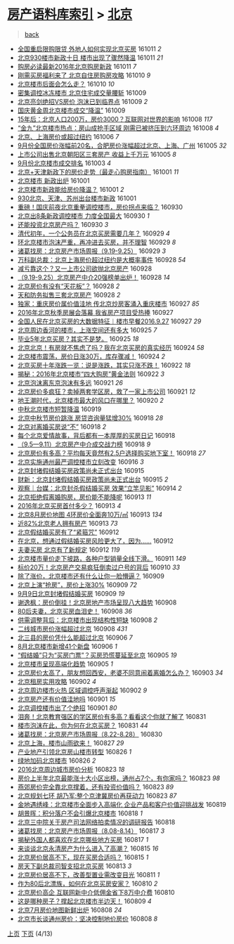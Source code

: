 [房产语料库索引](../../README.md)  > [北京](北京.md)
====
> [back](../README.md)

- [全国重启限购限贷 外地人如何实现北京买房](http://jkwz.applinzi.com/ittc/6887726912541033476.html#%E5%85%A8%E5%9B%BD%E9%87%8D%E5%90%AF%E9%99%90%E8%B4%AD%E9%99%90%E8%B4%B7+%E5%A4%96%E5%9C%B0%E4%BA%BA%E5%A6%82%E4%BD%95%E5%AE%9E%E7%8E%B0%E5%8C%97%E4%BA%AC%E4%B9%B0%E6%88%BF) 161011 *2* 
- [北京930楼市新政十日 楼市出现了骤然降温](http://jkwz.applinzi.com/ittc/6887688783578792964.html#%E5%8C%97%E4%BA%AC930%E6%A5%BC%E5%B8%82%E6%96%B0%E6%94%BF%E5%8D%81%E6%97%A5+%E6%A5%BC%E5%B8%82%E5%87%BA%E7%8E%B0%E4%BA%86%E9%AA%A4%E7%84%B6%E9%99%8D%E6%B8%A9) 161011 *21* 
- [购房必读最新2016年北京购房新政](http://jkwz.applinzi.com/ittc/6887545291099603973.html#%E8%B4%AD%E6%88%BF%E5%BF%85%E8%AF%BB%E6%9C%80%E6%96%B02016%E5%B9%B4%E5%8C%97%E4%BA%AC%E8%B4%AD%E6%88%BF%E6%96%B0%E6%94%BF) 161011 *7* 
- [刚需买房福利来了 北京自住房购房攻略](http://jkwz.applinzi.com/ittc/6887386571786945541.html#%E5%88%9A%E9%9C%80%E4%B9%B0%E6%88%BF%E7%A6%8F%E5%88%A9%E6%9D%A5%E4%BA%86+%E5%8C%97%E4%BA%AC%E8%87%AA%E4%BD%8F%E6%88%BF%E8%B4%AD%E6%88%BF%E6%94%BB%E7%95%A5) 161010 *9* 
- [北京楼市后面会怎么走？](http://jkwz.applinzi.com/ittc/6887295388083553285.html#%E5%8C%97%E4%BA%AC%E6%A5%BC%E5%B8%82%E5%90%8E%E9%9D%A2%E4%BC%9A%E6%80%8E%E4%B9%88%E8%B5%B0%EF%BC%9F) 161010 *10* 
- [密集调控冰冻楼市 北京住宅成交量腰斩](http://jkwz.applinzi.com/ittc/6887127984854533124.html#%E5%AF%86%E9%9B%86%E8%B0%83%E6%8E%A7%E5%86%B0%E5%86%BB%E6%A5%BC%E5%B8%82+%E5%8C%97%E4%BA%AC%E4%BD%8F%E5%AE%85%E6%88%90%E4%BA%A4%E9%87%8F%E8%85%B0%E6%96%A9) 161009  
- [北京亮剑绝招VS房价  泡沫已到临界点](http://jkwz.applinzi.com/ittc/6886958765378634757.html#%E5%8C%97%E4%BA%AC%E4%BA%AE%E5%89%91%E7%BB%9D%E6%8B%9BVS%E6%88%BF%E4%BB%B7++%E6%B3%A1%E6%B2%AB%E5%B7%B2%E5%88%B0%E4%B8%B4%E7%95%8C%E7%82%B9) 161009 *2* 
- [国庆黄金周北京楼市成交“降温”](http://jkwz.applinzi.com/ittc/6886814704806134788.html#%E5%9B%BD%E5%BA%86%E9%BB%84%E9%87%91%E5%91%A8%E5%8C%97%E4%BA%AC%E6%A5%BC%E5%B8%82%E6%88%90%E4%BA%A4%E2%80%9C%E9%99%8D%E6%B8%A9%E2%80%9D) 161009  
- [15年后：北京人口200万，房价3000？互联网对世界的影响](http://jkwz.applinzi.com/ittc/6886630773930591237.html#15%E5%B9%B4%E5%90%8E%EF%BC%9A%E5%8C%97%E4%BA%AC%E4%BA%BA%E5%8F%A3200%E4%B8%87%EF%BC%8C%E6%88%BF%E4%BB%B73000%EF%BC%9F%E4%BA%92%E8%81%94%E7%BD%91%E5%AF%B9%E4%B8%96%E7%95%8C%E7%9A%84%E5%BD%B1%E5%93%8D) 161008 *117* 
- [“金九”北京楼市热点：房山成抢手区域 刚需已被挤压到六环周边](http://jkwz.applinzi.com/ittc/6886553910336029700.html#%E2%80%9C%E9%87%91%E4%B9%9D%E2%80%9D%E5%8C%97%E4%BA%AC%E6%A5%BC%E5%B8%82%E7%83%AD%E7%82%B9%EF%BC%9A%E6%88%BF%E5%B1%B1%E6%88%90%E6%8A%A2%E6%89%8B%E5%8C%BA%E5%9F%9F+%E5%88%9A%E9%9C%80%E5%B7%B2%E8%A2%AB%E6%8C%A4%E5%8E%8B%E5%88%B0%E5%85%AD%E7%8E%AF%E5%91%A8%E8%BE%B9) 161008 *4* 
- [北京、上海房价或超过纽约](http://jkwz.applinzi.com/ittc/6885935390908744708.html#%E5%8C%97%E4%BA%AC%E3%80%81%E4%B8%8A%E6%B5%B7%E6%88%BF%E4%BB%B7%E6%88%96%E8%B6%85%E8%BF%87%E7%BA%BD%E7%BA%A6) 161006 *7* 
- [9月份全国房价涨幅前20名，合肥房价涨幅超过北京、上海、广州](http://jkwz.applinzi.com/ittc/6885640696978998276.html#9%E6%9C%88%E4%BB%BD%E5%85%A8%E5%9B%BD%E6%88%BF%E4%BB%B7%E6%B6%A8%E5%B9%85%E5%89%8D20%E5%90%8D%EF%BC%8C%E5%90%88%E8%82%A5%E6%88%BF%E4%BB%B7%E6%B6%A8%E5%B9%85%E8%B6%85%E8%BF%87%E5%8C%97%E4%BA%AC%E3%80%81%E4%B8%8A%E6%B5%B7%E3%80%81%E5%B9%BF%E5%B7%9E) 161005 *32* 
- [上市公司出售北京朝阳区三套房产 收益上千万元](http://jkwz.applinzi.com/ittc/6885449619466617861.html#%E4%B8%8A%E5%B8%82%E5%85%AC%E5%8F%B8%E5%87%BA%E5%94%AE%E5%8C%97%E4%BA%AC%E6%9C%9D%E9%98%B3%E5%8C%BA%E4%B8%89%E5%A5%97%E6%88%BF%E4%BA%A7+%E6%94%B6%E7%9B%8A%E4%B8%8A%E5%8D%83%E4%B8%87%E5%85%83) 161005 *8* 
- [9月份北京楼市成交排名](http://jkwz.applinzi.com/ittc/6884656865081820165.html#9%E6%9C%88%E4%BB%BD%E5%8C%97%E4%BA%AC%E6%A5%BC%E5%B8%82%E6%88%90%E4%BA%A4%E6%8E%92%E5%90%8D) 161003 *4* 
- [北京+天津新政下的房价走势（最走心购房指南）](http://jkwz.applinzi.com/ittc/6884101082145358852.html#%E5%8C%97%E4%BA%AC%2B%E5%A4%A9%E6%B4%A5%E6%96%B0%E6%94%BF%E4%B8%8B%E7%9A%84%E6%88%BF%E4%BB%B7%E8%B5%B0%E5%8A%BF%EF%BC%88%E6%9C%80%E8%B5%B0%E5%BF%83%E8%B4%AD%E6%88%BF%E6%8C%87%E5%8D%97%EF%BC%89) 161001 *11* 
- [北京楼市 新政出炉](http://jkwz.applinzi.com/ittc/6883991500710478853.html#%E5%8C%97%E4%BA%AC%E6%A5%BC%E5%B8%82+%E6%96%B0%E6%94%BF%E5%87%BA%E7%82%89) 161001  
- [北京楼市新政能给房价降温？](http://jkwz.applinzi.com/ittc/6883974693689754628.html#%E5%8C%97%E4%BA%AC%E6%A5%BC%E5%B8%82%E6%96%B0%E6%94%BF%E8%83%BD%E7%BB%99%E6%88%BF%E4%BB%B7%E9%99%8D%E6%B8%A9%EF%BC%9F) 161001 *2* 
- [930北京、天津、苏州出台楼市新政](http://jkwz.applinzi.com/ittc/6883831921896850436.html#930%E5%8C%97%E4%BA%AC%E3%80%81%E5%A4%A9%E6%B4%A5%E3%80%81%E8%8B%8F%E5%B7%9E%E5%87%BA%E5%8F%B0%E6%A5%BC%E5%B8%82%E6%96%B0%E6%94%BF) 161001  
- [重磅！国庆前夜北京重拳调控楼市，房价拐点来临？](http://jkwz.applinzi.com/ittc/6883765676489049092.html#%E9%87%8D%E7%A3%85%EF%BC%81%E5%9B%BD%E5%BA%86%E5%89%8D%E5%A4%9C%E5%8C%97%E4%BA%AC%E9%87%8D%E6%8B%B3%E8%B0%83%E6%8E%A7%E6%A5%BC%E5%B8%82%EF%BC%8C%E6%88%BF%E4%BB%B7%E6%8B%90%E7%82%B9%E6%9D%A5%E4%B8%B4%EF%BC%9F) 160930  
- [北京出8条新政调控楼市 力度全国最大](http://jkwz.applinzi.com/ittc/6883755775725405189.html#%E5%8C%97%E4%BA%AC%E5%87%BA8%E6%9D%A1%E6%96%B0%E6%94%BF%E8%B0%83%E6%8E%A7%E6%A5%BC%E5%B8%82+%E5%8A%9B%E5%BA%A6%E5%85%A8%E5%9B%BD%E6%9C%80%E5%A4%A7) 160930 *1* 
- [还能投资北京房产吗？](http://jkwz.applinzi.com/ittc/6883701285978637316.html#%E8%BF%98%E8%83%BD%E6%8A%95%E8%B5%84%E5%8C%97%E4%BA%AC%E6%88%BF%E4%BA%A7%E5%90%97%EF%BC%9F) 160930 *3* 
- [清代初年，一个公务员在北京买房需要几年？](http://jkwz.applinzi.com/ittc/6883429950408885253.html#%E6%B8%85%E4%BB%A3%E5%88%9D%E5%B9%B4%EF%BC%8C%E4%B8%80%E4%B8%AA%E5%85%AC%E5%8A%A1%E5%91%98%E5%9C%A8%E5%8C%97%E4%BA%AC%E4%B9%B0%E6%88%BF%E9%9C%80%E8%A6%81%E5%87%A0%E5%B9%B4%EF%BC%9F) 160929 *4* 
- [环北京楼市泡沫严重，再冲进去买房，并不理智](http://jkwz.applinzi.com/ittc/6883386954393060356.html#%E7%8E%AF%E5%8C%97%E4%BA%AC%E6%A5%BC%E5%B8%82%E6%B3%A1%E6%B2%AB%E4%B8%A5%E9%87%8D%EF%BC%8C%E5%86%8D%E5%86%B2%E8%BF%9B%E5%8E%BB%E4%B9%B0%E6%88%BF%EF%BC%8C%E5%B9%B6%E4%B8%8D%E7%90%86%E6%99%BA) 160929 *8* 
- [诸葛找房：北京房产市场周报（9.19-9.25）](http://jkwz.applinzi.com/ittc/6883331784107885572.html#%E8%AF%B8%E8%91%9B%E6%89%BE%E6%88%BF%EF%BC%9A%E5%8C%97%E4%BA%AC%E6%88%BF%E4%BA%A7%E5%B8%82%E5%9C%BA%E5%91%A8%E6%8A%A5%EF%BC%889.19-9.25%EF%BC%89) 160929 *3* 
- [万科副总裁：北京上海房价超过纽约是大概率事件](http://jkwz.applinzi.com/ittc/6882964187701052420.html#%E4%B8%87%E7%A7%91%E5%89%AF%E6%80%BB%E8%A3%81%EF%BC%9A%E5%8C%97%E4%BA%AC%E4%B8%8A%E6%B5%B7%E6%88%BF%E4%BB%B7%E8%B6%85%E8%BF%87%E7%BA%BD%E7%BA%A6%E6%98%AF%E5%A4%A7%E6%A6%82%E7%8E%87%E4%BA%8B%E4%BB%B6) 160928 *54* 
- [减亏靠这个？又一上市公司欲抛北京房产](http://jkwz.applinzi.com/ittc/6882936275706840068.html#%E5%87%8F%E4%BA%8F%E9%9D%A0%E8%BF%99%E4%B8%AA%EF%BC%9F%E5%8F%88%E4%B8%80%E4%B8%8A%E5%B8%82%E5%85%AC%E5%8F%B8%E6%AC%B2%E6%8A%9B%E5%8C%97%E4%BA%AC%E6%88%BF%E4%BA%A7) 160928  
- [（9.19-9.25）北京房产中介20强榜单出炉！](http://jkwz.applinzi.com/ittc/6882864150790800388.html#%EF%BC%889.19-9.25%EF%BC%89%E5%8C%97%E4%BA%AC%E6%88%BF%E4%BA%A7%E4%B8%AD%E4%BB%8B20%E5%BC%BA%E6%A6%9C%E5%8D%95%E5%87%BA%E7%82%89%EF%BC%81) 160928 *14* 
- [北京房价有没有“天花板”？](http://jkwz.applinzi.com/ittc/6882792263075234820.html#%E5%8C%97%E4%BA%AC%E6%88%BF%E4%BB%B7%E6%9C%89%E6%B2%A1%E6%9C%89%E2%80%9C%E5%A4%A9%E8%8A%B1%E6%9D%BF%E2%80%9D%EF%BC%9F) 160928 *2* 
- [天和防务拟售三套北京房产](http://jkwz.applinzi.com/ittc/6882711872201032708.html#%E5%A4%A9%E5%92%8C%E9%98%B2%E5%8A%A1%E6%8B%9F%E5%94%AE%E4%B8%89%E5%A5%97%E5%8C%97%E4%BA%AC%E6%88%BF%E4%BA%A7) 160928 *2* 
- [独家：重庆房价属价值洼地 传北京炒房客涌入重庆楼市](http://jkwz.applinzi.com/ittc/6882529186832450564.html#%E7%8B%AC%E5%AE%B6%EF%BC%9A%E9%87%8D%E5%BA%86%E6%88%BF%E4%BB%B7%E5%B1%9E%E4%BB%B7%E5%80%BC%E6%B4%BC%E5%9C%B0+%E4%BC%A0%E5%8C%97%E4%BA%AC%E7%82%92%E6%88%BF%E5%AE%A2%E6%B6%8C%E5%85%A5%E9%87%8D%E5%BA%86%E6%A5%BC%E5%B8%82) 160927 *85* 
- [2016年北京秋季房展会落幕 我省房产项目受热捧](http://jkwz.applinzi.com/ittc/6882489696206193668.html#2016%E5%B9%B4%E5%8C%97%E4%BA%AC%E7%A7%8B%E5%AD%A3%E6%88%BF%E5%B1%95%E4%BC%9A%E8%90%BD%E5%B9%95+%E6%88%91%E7%9C%81%E6%88%BF%E4%BA%A7%E9%A1%B9%E7%9B%AE%E5%8F%97%E7%83%AD%E6%8D%A7) 160927  
- [全国人民在北京买房的大数据特征︱楼市早餐2016.9.27](http://jkwz.applinzi.com/ittc/6882420555369677829.html#%E5%85%A8%E5%9B%BD%E4%BA%BA%E6%B0%91%E5%9C%A8%E5%8C%97%E4%BA%AC%E4%B9%B0%E6%88%BF%E7%9A%84%E5%A4%A7%E6%95%B0%E6%8D%AE%E7%89%B9%E5%BE%81%EF%B8%B1%E6%A5%BC%E5%B8%82%E6%97%A9%E9%A4%902016.9.27) 160927 *29* 
- [北京周边香河的楼市，上涨空间还有多大](http://jkwz.applinzi.com/ittc/6881846528355861508.html#%E5%8C%97%E4%BA%AC%E5%91%A8%E8%BE%B9%E9%A6%99%E6%B2%B3%E7%9A%84%E6%A5%BC%E5%B8%82%EF%BC%8C%E4%B8%8A%E6%B6%A8%E7%A9%BA%E9%97%B4%E8%BF%98%E6%9C%89%E5%A4%9A%E5%A4%A7) 160925 *7* 
- [毕业5年北京买房？其实不是梦。](http://jkwz.applinzi.com/ittc/6881373511267910660.html#%E6%AF%95%E4%B8%9A5%E5%B9%B4%E5%8C%97%E4%BA%AC%E4%B9%B0%E6%88%BF%EF%BC%9F%E5%85%B6%E5%AE%9E%E4%B8%8D%E6%98%AF%E6%A2%A6%E3%80%82) 160925 *18* 
- [北京北京！有房就不焦虑了吗？我在北京买房的真实经历](http://jkwz.applinzi.com/ittc/6881542741149877252.html#%E5%8C%97%E4%BA%AC%E5%8C%97%E4%BA%AC%EF%BC%81%E6%9C%89%E6%88%BF%E5%B0%B1%E4%B8%8D%E7%84%A6%E8%99%91%E4%BA%86%E5%90%97%EF%BC%9F%E6%88%91%E5%9C%A8%E5%8C%97%E4%BA%AC%E4%B9%B0%E6%88%BF%E7%9A%84%E7%9C%9F%E5%AE%9E%E7%BB%8F%E5%8E%86) 160924 *58* 
- [北京楼市震荡，房价日涨30万，库存骤减！](http://jkwz.applinzi.com/ittc/6881529956017898500.html#%E5%8C%97%E4%BA%AC%E6%A5%BC%E5%B8%82%E9%9C%87%E8%8D%A1%EF%BC%8C%E6%88%BF%E4%BB%B7%E6%97%A5%E6%B6%A830%E4%B8%87%EF%BC%8C%E5%BA%93%E5%AD%98%E9%AA%A4%E5%87%8F%EF%BC%81) 160924 *2* 
- [北京买房十年涨跌一览：说是涨跌，其实只涨不跌！](http://jkwz.applinzi.com/ittc/6880752120055202820.html#%E5%8C%97%E4%BA%AC%E4%B9%B0%E6%88%BF%E5%8D%81%E5%B9%B4%E6%B6%A8%E8%B7%8C%E4%B8%80%E8%A7%88%EF%BC%9A%E8%AF%B4%E6%98%AF%E6%B6%A8%E8%B7%8C%EF%BC%8C%E5%85%B6%E5%AE%9E%E5%8F%AA%E6%B6%A8%E4%B8%8D%E8%B7%8C%EF%BC%81) 160922 *18* 
- [揭秘：2016年北京楼市“四大购房”黄金法则](http://jkwz.applinzi.com/ittc/6880709487958164485.html#%E6%8F%AD%E7%A7%98%EF%BC%9A2016%E5%B9%B4%E5%8C%97%E4%BA%AC%E6%A5%BC%E5%B8%82%E2%80%9C%E5%9B%9B%E5%A4%A7%E8%B4%AD%E6%88%BF%E2%80%9D%E9%BB%84%E9%87%91%E6%B3%95%E5%88%99) 160922 *3* 
- [北京泡沫离东京泡沫有多远](http://jkwz.applinzi.com/ittc/6880371202127823876.html#%E5%8C%97%E4%BA%AC%E6%B3%A1%E6%B2%AB%E7%A6%BB%E4%B8%9C%E4%BA%AC%E6%B3%A1%E6%B2%AB%E6%9C%89%E5%A4%9A%E8%BF%9C) 160921 *26* 
- [北京房价多疯狂？卖掉两套学区房，救了一家上市公司](http://jkwz.applinzi.com/ittc/6880366135949657093.html#%E5%8C%97%E4%BA%AC%E6%88%BF%E4%BB%B7%E5%A4%9A%E7%96%AF%E7%8B%82%EF%BC%9F%E5%8D%96%E6%8E%89%E4%B8%A4%E5%A5%97%E5%AD%A6%E5%8C%BA%E6%88%BF%EF%BC%8C%E6%95%91%E4%BA%86%E4%B8%80%E5%AE%B6%E4%B8%8A%E5%B8%82%E5%85%AC%E5%8F%B8) 160921 *12* 
- [地王潮时代，北京楼市最大的风口在哪里？](http://jkwz.applinzi.com/ittc/6879876407982818308.html#%E5%9C%B0%E7%8E%8B%E6%BD%AE%E6%97%B6%E4%BB%A3%EF%BC%8C%E5%8C%97%E4%BA%AC%E6%A5%BC%E5%B8%82%E6%9C%80%E5%A4%A7%E7%9A%84%E9%A3%8E%E5%8F%A3%E5%9C%A8%E5%93%AA%E9%87%8C%EF%BC%9F) 160920 *2* 
- [中秋北京楼市短暂降温](http://jkwz.applinzi.com/ittc/6879469664719078405.html#%E4%B8%AD%E7%A7%8B%E5%8C%97%E4%BA%AC%E6%A5%BC%E5%B8%82%E7%9F%AD%E6%9A%82%E9%99%8D%E6%B8%A9) 160919  
- [北京中秋节房价跳涨 房贷咨询量猛增30%](http://jkwz.applinzi.com/ittc/6879304326354306052.html#%E5%8C%97%E4%BA%AC%E4%B8%AD%E7%A7%8B%E8%8A%82%E6%88%BF%E4%BB%B7%E8%B7%B3%E6%B6%A8+%E6%88%BF%E8%B4%B7%E5%92%A8%E8%AF%A2%E9%87%8F%E7%8C%9B%E5%A2%9E30%25) 160918 *28* 
- [北京对离婚买房说“不”](http://jkwz.applinzi.com/ittc/6879299132941927428.html#%E5%8C%97%E4%BA%AC%E5%AF%B9%E7%A6%BB%E5%A9%9A%E4%B9%B0%E6%88%BF%E8%AF%B4%E2%80%9C%E4%B8%8D%E2%80%9D) 160918 *2* 
- [每个北京爱情故事，背后都有一本厚厚的买房日记](http://jkwz.applinzi.com/ittc/6879211004260516869.html#%E6%AF%8F%E4%B8%AA%E5%8C%97%E4%BA%AC%E7%88%B1%E6%83%85%E6%95%85%E4%BA%8B%EF%BC%8C%E8%83%8C%E5%90%8E%E9%83%BD%E6%9C%89%E4%B8%80%E6%9C%AC%E5%8E%9A%E5%8E%9A%E7%9A%84%E4%B9%B0%E6%88%BF%E6%97%A5%E8%AE%B0) 160918  
- [（9.5—9.11）北京房产中介成交战力榜](http://jkwz.applinzi.com/ittc/6879181182662607877.html#%EF%BC%889.5%E2%80%949.11%EF%BC%89%E5%8C%97%E4%BA%AC%E6%88%BF%E4%BA%A7%E4%B8%AD%E4%BB%8B%E6%88%90%E4%BA%A4%E6%88%98%E5%8A%9B%E6%A6%9C) 160918 *9* 
- [北京房价有多高？平均每天竟然有2.5户选择购买地下室！](http://jkwz.applinzi.com/ittc/6879124768850183172.html#%E5%8C%97%E4%BA%AC%E6%88%BF%E4%BB%B7%E6%9C%89%E5%A4%9A%E9%AB%98%EF%BC%9F%E5%B9%B3%E5%9D%87%E6%AF%8F%E5%A4%A9%E7%AB%9F%E7%84%B6%E6%9C%892.5%E6%88%B7%E9%80%89%E6%8B%A9%E8%B4%AD%E4%B9%B0%E5%9C%B0%E4%B8%8B%E5%AE%A4%EF%BC%81) 160918 *27* 
- [北京实施通州最严调控楼市立刻改变](http://jkwz.applinzi.com/ittc/6878357046302344196.html#%E5%8C%97%E4%BA%AC%E5%AE%9E%E6%96%BD%E9%80%9A%E5%B7%9E%E6%9C%80%E4%B8%A5%E8%B0%83%E6%8E%A7%E6%A5%BC%E5%B8%82%E7%AB%8B%E5%88%BB%E6%94%B9%E5%8F%98) 160916 *3* 
- [北京封堵假结婚买房政策尚未正式出台](http://jkwz.applinzi.com/ittc/6877873847272997892.html#%E5%8C%97%E4%BA%AC%E5%B0%81%E5%A0%B5%E5%81%87%E7%BB%93%E5%A9%9A%E4%B9%B0%E6%88%BF%E6%94%BF%E7%AD%96%E5%B0%9A%E6%9C%AA%E6%AD%A3%E5%BC%8F%E5%87%BA%E5%8F%B0) 160915  
- [财新：北京封堵假结婚买房政策尚未正式出台](http://jkwz.applinzi.com/ittc/6877828602934068229.html#%E8%B4%A2%E6%96%B0%EF%BC%9A%E5%8C%97%E4%BA%AC%E5%B0%81%E5%A0%B5%E5%81%87%E7%BB%93%E5%A9%9A%E4%B9%B0%E6%88%BF%E6%94%BF%E7%AD%96%E5%B0%9A%E6%9C%AA%E6%AD%A3%E5%BC%8F%E5%87%BA%E5%8F%B0) 160915 *2* 
- [观察｜台媒：北京封杀假结婚买房 效果“立竿见影”](http://jkwz.applinzi.com/ittc/6877771922129028100.html#%E8%A7%82%E5%AF%9F%EF%BD%9C%E5%8F%B0%E5%AA%92%EF%BC%9A%E5%8C%97%E4%BA%AC%E5%B0%81%E6%9D%80%E5%81%87%E7%BB%93%E5%A9%9A%E4%B9%B0%E6%88%BF+%E6%95%88%E6%9E%9C%E2%80%9C%E7%AB%8B%E7%AB%BF%E8%A7%81%E5%BD%B1%E2%80%9D) 160914 *2* 
- [北京拒绝假离婚购房，房价能不能降呢](http://jkwz.applinzi.com/ittc/6877316682275636228.html#%E5%8C%97%E4%BA%AC%E6%8B%92%E7%BB%9D%E5%81%87%E7%A6%BB%E5%A9%9A%E8%B4%AD%E6%88%BF%EF%BC%8C%E6%88%BF%E4%BB%B7%E8%83%BD%E4%B8%8D%E8%83%BD%E9%99%8D%E5%91%A2) 160913 *11* 
- [2016年北京买房首付多少？](http://jkwz.applinzi.com/ittc/6877287011894952964.html#2016%E5%B9%B4%E5%8C%97%E4%BA%AC%E4%B9%B0%E6%88%BF%E9%A6%96%E4%BB%98%E5%A4%9A%E5%B0%91%EF%BC%9F) 160913 *4* 
- [北京8月房价地图 4环房价全面奔10万/㎡](http://jkwz.applinzi.com/ittc/6877271065117590533.html#%E5%8C%97%E4%BA%AC8%E6%9C%88%E6%88%BF%E4%BB%B7%E5%9C%B0%E5%9B%BE+4%E7%8E%AF%E6%88%BF%E4%BB%B7%E5%85%A8%E9%9D%A2%E5%A5%9410%E4%B8%87%2F%E3%8E%A1) 160913 *134* 
- [近82%北京老人拥有房产](http://jkwz.applinzi.com/ittc/6877149444222485508.html#%E8%BF%9182%25%E5%8C%97%E4%BA%AC%E8%80%81%E4%BA%BA%E6%8B%A5%E6%9C%89%E6%88%BF%E4%BA%A7) 160913 *73* 
- [北京假结婚买房有了“紧箍咒”](http://jkwz.applinzi.com/ittc/6877026823258506245.html#%E5%8C%97%E4%BA%AC%E5%81%87%E7%BB%93%E5%A9%9A%E4%B9%B0%E6%88%BF%E6%9C%89%E4%BA%86%E2%80%9C%E7%B4%A7%E7%AE%8D%E5%92%92%E2%80%9D) 160912  
- [在北京，想通过假结婚买房风险更大了，因为......](http://jkwz.applinzi.com/ittc/6876996089487557636.html#%E5%9C%A8%E5%8C%97%E4%BA%AC%EF%BC%8C%E6%83%B3%E9%80%9A%E8%BF%87%E5%81%87%E7%BB%93%E5%A9%9A%E4%B9%B0%E6%88%BF%E9%A3%8E%E9%99%A9%E6%9B%B4%E5%A4%A7%E4%BA%86%EF%BC%8C%E5%9B%A0%E4%B8%BA......) 160912  
- [夫妻买房 北京有了新规定](http://jkwz.applinzi.com/ittc/6876971823606006789.html#%E5%A4%AB%E5%A6%BB%E4%B9%B0%E6%88%BF+%E5%8C%97%E4%BA%AC%E6%9C%89%E4%BA%86%E6%96%B0%E8%A7%84%E5%AE%9A) 160912 *119* 
- [北京楼市量价走下坡路，各种户型销量全线下滑。](http://jkwz.applinzi.com/ittc/6876722722247279620.html#%E5%8C%97%E4%BA%AC%E6%A5%BC%E5%B8%82%E9%87%8F%E4%BB%B7%E8%B5%B0%E4%B8%8B%E5%9D%A1%E8%B7%AF%EF%BC%8C%E5%90%84%E7%A7%8D%E6%88%B7%E5%9E%8B%E9%94%80%E9%87%8F%E5%85%A8%E7%BA%BF%E4%B8%8B%E6%BB%91%E3%80%82) 160911 *149* 
- [标价20万！北京房产交易疯狂倒卖过户号的背后](http://jkwz.applinzi.com/ittc/6876167275324900357.html#%E6%A0%87%E4%BB%B720%E4%B8%87%EF%BC%81%E5%8C%97%E4%BA%AC%E6%88%BF%E4%BA%A7%E4%BA%A4%E6%98%93%E7%96%AF%E7%8B%82%E5%80%92%E5%8D%96%E8%BF%87%E6%88%B7%E5%8F%B7%E7%9A%84%E8%83%8C%E5%90%8E) 160910 *33* 
- [除了涨价，北京楼市还有什么让你一脸懵逼？](http://jkwz.applinzi.com/ittc/6875791002966688773.html#%E9%99%A4%E4%BA%86%E6%B6%A8%E4%BB%B7%EF%BC%8C%E5%8C%97%E4%BA%AC%E6%A5%BC%E5%B8%82%E8%BF%98%E6%9C%89%E4%BB%80%E4%B9%88%E8%AE%A9%E4%BD%A0%E4%B8%80%E8%84%B8%E6%87%B5%E9%80%BC%EF%BC%9F) 160909  
- [北京上演“抢房”，房价上涨30%](http://jkwz.applinzi.com/ittc/6875787802637239300.html#%E5%8C%97%E4%BA%AC%E4%B8%8A%E6%BC%94%E2%80%9C%E6%8A%A2%E6%88%BF%E2%80%9D%EF%BC%8C%E6%88%BF%E4%BB%B7%E4%B8%8A%E6%B6%A830%25) 160909 *72* 
- [9月9日北京封堵假结婚买房](http://jkwz.applinzi.com/ittc/6875784147448103940.html#9%E6%9C%889%E6%97%A5%E5%8C%97%E4%BA%AC%E5%B0%81%E5%A0%B5%E5%81%87%E7%BB%93%E5%A9%9A%E4%B9%B0%E6%88%BF) 160909 *19* 
- [谢逸枫：房价倒挂！北京房地产市场呈现八大趋势](http://jkwz.applinzi.com/ittc/6875620797426697221.html#%E8%B0%A2%E9%80%B8%E6%9E%AB%EF%BC%9A%E6%88%BF%E4%BB%B7%E5%80%92%E6%8C%82%EF%BC%81%E5%8C%97%E4%BA%AC%E6%88%BF%E5%9C%B0%E4%BA%A7%E5%B8%82%E5%9C%BA%E5%91%88%E7%8E%B0%E5%85%AB%E5%A4%A7%E8%B6%8B%E5%8A%BF) 160908  
- [80后夫妻，北京买房血泪史！](http://jkwz.applinzi.com/ittc/6875540372800930821.html#80%E5%90%8E%E5%A4%AB%E5%A6%BB%EF%BC%8C%E5%8C%97%E4%BA%AC%E4%B9%B0%E6%88%BF%E8%A1%80%E6%B3%AA%E5%8F%B2%EF%BC%81) 160908 *36* 
- [供需调整背后：北京楼市出现结构性短缺](http://jkwz.applinzi.com/ittc/6875360956196062212.html#%E4%BE%9B%E9%9C%80%E8%B0%83%E6%95%B4%E8%83%8C%E5%90%8E%EF%BC%9A%E5%8C%97%E4%BA%AC%E6%A5%BC%E5%B8%82%E5%87%BA%E7%8E%B0%E7%BB%93%E6%9E%84%E6%80%A7%E7%9F%AD%E7%BC%BA) 160908 *2* 
- [二线城市房价涨幅超过北京](http://jkwz.applinzi.com/ittc/6875303794707006469.html#%E4%BA%8C%E7%BA%BF%E5%9F%8E%E5%B8%82%E6%88%BF%E4%BB%B7%E6%B6%A8%E5%B9%85%E8%B6%85%E8%BF%87%E5%8C%97%E4%BA%AC) 160908 *431* 
- [北三县的房价凭什么能超过北京](http://jkwz.applinzi.com/ittc/6874750956843041797.html#%E5%8C%97%E4%B8%89%E5%8E%BF%E7%9A%84%E6%88%BF%E4%BB%B7%E5%87%AD%E4%BB%80%E4%B9%88%E8%83%BD%E8%B6%85%E8%BF%87%E5%8C%97%E4%BA%AC) 160906 *7* 
- [8月北京楼市新增41个新盘](http://jkwz.applinzi.com/ittc/6874702324928349189.html#8%E6%9C%88%E5%8C%97%E4%BA%AC%E6%A5%BC%E5%B8%82%E6%96%B0%E5%A2%9E41%E4%B8%AA%E6%96%B0%E7%9B%98) 160906 *1* 
- [“假结婚”只为“买房门票”？买房恐慌蔓延至北京](http://jkwz.applinzi.com/ittc/6874339479661315076.html#%E2%80%9C%E5%81%87%E7%BB%93%E5%A9%9A%E2%80%9D%E5%8F%AA%E4%B8%BA%E2%80%9C%E4%B9%B0%E6%88%BF%E9%97%A8%E7%A5%A8%E2%80%9D%EF%BC%9F%E4%B9%B0%E6%88%BF%E6%81%90%E6%85%8C%E8%94%93%E5%BB%B6%E8%87%B3%E5%8C%97%E4%BA%AC) 160905 *19* 
- [北京楼市呈现高端化趋势](http://jkwz.applinzi.com/ittc/6874317760103973892.html#%E5%8C%97%E4%BA%AC%E6%A5%BC%E5%B8%82%E5%91%88%E7%8E%B0%E9%AB%98%E7%AB%AF%E5%8C%96%E8%B6%8B%E5%8A%BF) 160905 *1* 
- [北京房价太高了，朋友想回西安，老婆不同意闹着离婚怎么办？](http://jkwz.applinzi.com/ittc/6873617116191785989.html#%E5%8C%97%E4%BA%AC%E6%88%BF%E4%BB%B7%E5%A4%AA%E9%AB%98%E4%BA%86%EF%BC%8C%E6%9C%8B%E5%8F%8B%E6%83%B3%E5%9B%9E%E8%A5%BF%E5%AE%89%EF%BC%8C%E8%80%81%E5%A9%86%E4%B8%8D%E5%90%8C%E6%84%8F%E9%97%B9%E7%9D%80%E7%A6%BB%E5%A9%9A%E6%80%8E%E4%B9%88%E5%8A%9E%EF%BC%9F) 160903 *34* 
- [北京租房实用攻略](http://jkwz.applinzi.com/ittc/6873292111750890501.html#%E5%8C%97%E4%BA%AC%E7%A7%9F%E6%88%BF%E5%AE%9E%E7%94%A8%E6%94%BB%E7%95%A5) 160902 *4* 
- [北京周边楼市火热 区域调控呼声渐起](http://jkwz.applinzi.com/ittc/6873159513632408580.html#%E5%8C%97%E4%BA%AC%E5%91%A8%E8%BE%B9%E6%A5%BC%E5%B8%82%E7%81%AB%E7%83%AD+%E5%8C%BA%E5%9F%9F%E8%B0%83%E6%8E%A7%E5%91%BC%E5%A3%B0%E6%B8%90%E8%B5%B7) 160902 *9* 
- [北京房产还有价值洼地吗](http://jkwz.applinzi.com/ittc/6872847393887880197.html#%E5%8C%97%E4%BA%AC%E6%88%BF%E4%BA%A7%E8%BF%98%E6%9C%89%E4%BB%B7%E5%80%BC%E6%B4%BC%E5%9C%B0%E5%90%97) 160901 *15* 
- [北京调控楼市出了个绝招](http://jkwz.applinzi.com/ittc/6872703305754608644.html#%E5%8C%97%E4%BA%AC%E8%B0%83%E6%8E%A7%E6%A5%BC%E5%B8%82%E5%87%BA%E4%BA%86%E4%B8%AA%E7%BB%9D%E6%8B%9B) 160901 *80* 
- [泪奔！北京教育强区的学区房价有多高？看看这个你就了解了](http://jkwz.applinzi.com/ittc/6872588236689507332.html#%E6%B3%AA%E5%A5%94%EF%BC%81%E5%8C%97%E4%BA%AC%E6%95%99%E8%82%B2%E5%BC%BA%E5%8C%BA%E7%9A%84%E5%AD%A6%E5%8C%BA%E6%88%BF%E4%BB%B7%E6%9C%89%E5%A4%9A%E9%AB%98%EF%BC%9F%E7%9C%8B%E7%9C%8B%E8%BF%99%E4%B8%AA%E4%BD%A0%E5%B0%B1%E4%BA%86%E8%A7%A3%E4%BA%86) 160831  
- [楼市泡沫在此，你为何在北京买房？](http://jkwz.applinzi.com/ittc/6872578290254087172.html#%E6%A5%BC%E5%B8%82%E6%B3%A1%E6%B2%AB%E5%9C%A8%E6%AD%A4%EF%BC%8C%E4%BD%A0%E4%B8%BA%E4%BD%95%E5%9C%A8%E5%8C%97%E4%BA%AC%E4%B9%B0%E6%88%BF%EF%BC%9F) 160831 *44* 
- [诸葛找房：北京房产市场周报（8.22-8.28）](http://jkwz.applinzi.com/ittc/6872213497320047621.html#%E8%AF%B8%E8%91%9B%E6%89%BE%E6%88%BF%EF%BC%9A%E5%8C%97%E4%BA%AC%E6%88%BF%E4%BA%A7%E5%B8%82%E5%9C%BA%E5%91%A8%E6%8A%A5%EF%BC%888.22-8.28%EF%BC%89) 160830  
- [北京上海，楼市山雨欲来！](http://jkwz.applinzi.com/ittc/6871114878353409028.html#%E5%8C%97%E4%BA%AC%E4%B8%8A%E6%B5%B7%EF%BC%8C%E6%A5%BC%E5%B8%82%E5%B1%B1%E9%9B%A8%E6%AC%B2%E6%9D%A5%EF%BC%81) 160827 *29* 
- [产业地产引领北京房山楼市转型](http://jkwz.applinzi.com/ittc/6870683594346988548.html#%E4%BA%A7%E4%B8%9A%E5%9C%B0%E4%BA%A7%E5%BC%95%E9%A2%86%E5%8C%97%E4%BA%AC%E6%88%BF%E5%B1%B1%E6%A5%BC%E5%B8%82%E8%BD%AC%E5%9E%8B) 160826 *1* 
- [绿地加码北京楼市](http://jkwz.applinzi.com/ittc/6870490228145521668.html#%E7%BB%BF%E5%9C%B0%E5%8A%A0%E7%A0%81%E5%8C%97%E4%BA%AC%E6%A5%BC%E5%B8%82) 160826 *2* 
- [2016北京周边城市房价分析](http://jkwz.applinzi.com/ittc/6869652781513835524.html#2016%E5%8C%97%E4%BA%AC%E5%91%A8%E8%BE%B9%E5%9F%8E%E5%B8%82%E6%88%BF%E4%BB%B7%E5%88%86%E6%9E%90) 160823 *18* 
- [房价上半年北京最能涨十大小区出榜，通州占7个，有你家吗？](http://jkwz.applinzi.com/ittc/6869617867624023045.html#%E6%88%BF%E4%BB%B7%E4%B8%8A%E5%8D%8A%E5%B9%B4%E5%8C%97%E4%BA%AC%E6%9C%80%E8%83%BD%E6%B6%A8%E5%8D%81%E5%A4%A7%E5%B0%8F%E5%8C%BA%E5%87%BA%E6%A6%9C%EF%BC%8C%E9%80%9A%E5%B7%9E%E5%8D%A07%E4%B8%AA%EF%BC%8C%E6%9C%89%E4%BD%A0%E5%AE%B6%E5%90%97%EF%BC%9F) 160823 *98* 
- [燕郊房价完全靠北京撑着，还有投资价值吗？](http://jkwz.applinzi.com/ittc/6869244641039352837.html#%E7%87%95%E9%83%8A%E6%88%BF%E4%BB%B7%E5%AE%8C%E5%85%A8%E9%9D%A0%E5%8C%97%E4%BA%AC%E6%92%91%E7%9D%80%EF%BC%8C%E8%BF%98%E6%9C%89%E6%8A%95%E8%B5%84%E4%BB%B7%E5%80%BC%E5%90%97%EF%BC%9F) 160823 *89* 
- [北京规划七环 胡乃军:整个京津冀房价再获动力](http://jkwz.applinzi.com/ittc/6869445519172174852.html#%E5%8C%97%E4%BA%AC%E8%A7%84%E5%88%92%E4%B8%83%E7%8E%AF+%E8%83%A1%E4%B9%83%E5%86%9B%3A%E6%95%B4%E4%B8%AA%E4%BA%AC%E6%B4%A5%E5%86%80%E6%88%BF%E4%BB%B7%E5%86%8D%E8%8E%B7%E5%8A%A8%E5%8A%9B) 160823 *87* 
- [金地遇绣峰：北京楼市全面步入高端化 企业产品和客户价值迎挑战发](http://jkwz.applinzi.com/ittc/6868123151703213061.html#%E9%87%91%E5%9C%B0%E9%81%87%E7%BB%A3%E5%B3%B0%EF%BC%9A%E5%8C%97%E4%BA%AC%E6%A5%BC%E5%B8%82%E5%85%A8%E9%9D%A2%E6%AD%A5%E5%85%A5%E9%AB%98%E7%AB%AF%E5%8C%96+%E4%BC%81%E4%B8%9A%E4%BA%A7%E5%93%81%E5%92%8C%E5%AE%A2%E6%88%B7%E4%BB%B7%E5%80%BC%E8%BF%8E%E6%8C%91%E6%88%98%E5%8F%91) 160819  
- [胡景晖：积分落户不会引爆北京楼市](http://jkwz.applinzi.com/ittc/6867662292627489797.html#%E8%83%A1%E6%99%AF%E6%99%96%EF%BC%9A%E7%A7%AF%E5%88%86%E8%90%BD%E6%88%B7%E4%B8%8D%E4%BC%9A%E5%BC%95%E7%88%86%E5%8C%97%E4%BA%AC%E6%A5%BC%E5%B8%82) 160818 *1* 
- [北京三中院关于房产司法网络拍卖情况的调研报告](http://jkwz.applinzi.com/ittc/6867605754873381892.html#%E5%8C%97%E4%BA%AC%E4%B8%89%E4%B8%AD%E9%99%A2%E5%85%B3%E4%BA%8E%E6%88%BF%E4%BA%A7%E5%8F%B8%E6%B3%95%E7%BD%91%E7%BB%9C%E6%8B%8D%E5%8D%96%E6%83%85%E5%86%B5%E7%9A%84%E8%B0%83%E7%A0%94%E6%8A%A5%E5%91%8A) 160818  
- [诸葛找房：北京房产市场周报（8.08-8.14）](http://jkwz.applinzi.com/ittc/6867399833668813829.html#%E8%AF%B8%E8%91%9B%E6%89%BE%E6%88%BF%EF%BC%9A%E5%8C%97%E4%BA%AC%E6%88%BF%E4%BA%A7%E5%B8%82%E5%9C%BA%E5%91%A8%E6%8A%A5%EF%BC%888.08-8.14%EF%BC%89) 160817 *3* 
- [揭秘外国人都喜欢在北京哪些地方买房](http://jkwz.applinzi.com/ittc/6867257999713895429.html#%E6%8F%AD%E7%A7%98%E5%A4%96%E5%9B%BD%E4%BA%BA%E9%83%BD%E5%96%9C%E6%AC%A2%E5%9C%A8%E5%8C%97%E4%BA%AC%E5%93%AA%E4%BA%9B%E5%9C%B0%E6%96%B9%E4%B9%B0%E6%88%BF) 160817 *1* 
- [来谈谈北京永清房产为什么进入了高潮？](http://jkwz.applinzi.com/ittc/6866710120687469572.html#%E6%9D%A5%E8%B0%88%E8%B0%88%E5%8C%97%E4%BA%AC%E6%B0%B8%E6%B8%85%E6%88%BF%E4%BA%A7%E4%B8%BA%E4%BB%80%E4%B9%88%E8%BF%9B%E5%85%A5%E4%BA%86%E9%AB%98%E6%BD%AE%EF%BC%9F) 160815 *16* 
- [北京房价居高不下，现在买房合适吗？](http://jkwz.applinzi.com/ittc/6866504153072927749.html#%E5%8C%97%E4%BA%AC%E6%88%BF%E4%BB%B7%E5%B1%85%E9%AB%98%E4%B8%8D%E4%B8%8B%EF%BC%8C%E7%8E%B0%E5%9C%A8%E4%B9%B0%E6%88%BF%E5%90%88%E9%80%82%E5%90%97%EF%BC%9F) 160815 *1* 
- [房天下副总裁司智支招北京买房](http://jkwz.applinzi.com/ittc/6865414918538527749.html#%E6%88%BF%E5%A4%A9%E4%B8%8B%E5%89%AF%E6%80%BB%E8%A3%81%E5%8F%B8%E6%99%BA%E6%94%AF%E6%8B%9B%E5%8C%97%E4%BA%AC%E4%B9%B0%E6%88%BF) 160813 *3* 
- [北京房价居高不下，改善型置业需改变目光](http://jkwz.applinzi.com/ittc/6865172690993939460.html#%E5%8C%97%E4%BA%AC%E6%88%BF%E4%BB%B7%E5%B1%85%E9%AB%98%E4%B8%8D%E4%B8%8B%EF%BC%8C%E6%94%B9%E5%96%84%E5%9E%8B%E7%BD%AE%E4%B8%9A%E9%9C%80%E6%94%B9%E5%8F%98%E7%9B%AE%E5%85%89) 160811 *1* 
- [作为80后北漂族，如何在北京买房安家？](http://jkwz.applinzi.com/ittc/6864731117915210757.html#%E4%BD%9C%E4%B8%BA80%E5%90%8E%E5%8C%97%E6%BC%82%E6%97%8F%EF%BC%8C%E5%A6%82%E4%BD%95%E5%9C%A8%E5%8C%97%E4%BA%AC%E4%B9%B0%E6%88%BF%E5%AE%89%E5%AE%B6%EF%BC%9F) 160810 *2* 
- [北京房价高企 互联网新中介低佣金省下8万中介费](http://jkwz.applinzi.com/ittc/6864671288953668613.html#%E5%8C%97%E4%BA%AC%E6%88%BF%E4%BB%B7%E9%AB%98%E4%BC%81+%E4%BA%92%E8%81%94%E7%BD%91%E6%96%B0%E4%B8%AD%E4%BB%8B%E4%BD%8E%E4%BD%A3%E9%87%91%E7%9C%81%E4%B8%8B8%E4%B8%87%E4%B8%AD%E4%BB%8B%E8%B4%B9) 160810  
- [这是哪种房子？撑起北京楼市半边天！](http://jkwz.applinzi.com/ittc/6864409536278037509.html#%E8%BF%99%E6%98%AF%E5%93%AA%E7%A7%8D%E6%88%BF%E5%AD%90%EF%BC%9F%E6%92%91%E8%B5%B7%E5%8C%97%E4%BA%AC%E6%A5%BC%E5%B8%82%E5%8D%8A%E8%BE%B9%E5%A4%A9%EF%BC%81) 160809 *4* 
- [北京7月房价地图新鲜出炉](http://jkwz.applinzi.com/ittc/6864044970230678532.html#%E5%8C%97%E4%BA%AC7%E6%9C%88%E6%88%BF%E4%BB%B7%E5%9C%B0%E5%9B%BE%E6%96%B0%E9%B2%9C%E5%87%BA%E7%82%89) 160808 *24* 
- [北京市长谈通州房价：坚决控制地价房价](http://jkwz.applinzi.com/ittc/6863986267620131845.html#%E5%8C%97%E4%BA%AC%E5%B8%82%E9%95%BF%E8%B0%88%E9%80%9A%E5%B7%9E%E6%88%BF%E4%BB%B7%EF%BC%9A%E5%9D%9A%E5%86%B3%E6%8E%A7%E5%88%B6%E5%9C%B0%E4%BB%B7%E6%88%BF%E4%BB%B7) 160808 *8* 


 [上页](北京5.md) [下页](北京3.md)          (4/13)